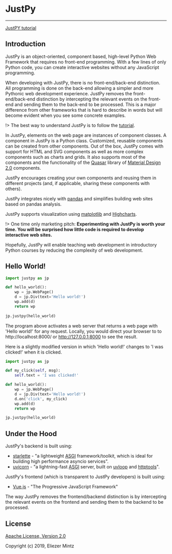 # JustPy
---
[JustPY tutorial](tutorial/getting_started.md)

## Introduction

JustPy is an object-oriented, component based, high-level Python Web Framework that requires no front-end programming. With a few lines of only Python code, you can create interactive websites without any JavaScript programming.  

When developing with JustPy, there is no front-end/back-end distinction. All programming is done on the back-end allowing a simpler and more Pythonic web development experience. JustPy removes the front-end/back-end distinction by intercepting the relevant events on the front-end and sending them to the back-end to be processed. This is a major difference from other frameworks that is hard to describe in words but will become evident when you see some concrete examples. 

!> The best way to understand JustPy is to follow the [tutorial](tutorial/getting_started.md). 

In JustPy, elements on the web page are instances of component classes. A component in JustPy is a Python class. Customized, reusable components can be created from other components. Out of the box, JustPy comes with support for HTML and SVG components as well as more complex components such as charts and grids.  It also supports most of the components and the functionality of the [Quasar](https://quasar.dev/) library of [Material Design 2.0](https://material.io/) components.

JustPy encourages creating your own components and reusing them in different projects (and, if applicable, sharing these components with others). 

JustPy integrates nicely with [pandas](https://pandas.pydata.org/) and simplifies building web sites based on pandas analysis. 

JustPy supports visualization using [matplotlib](tutorial/matplotlib.md) and [Highcharts](charts_tutorial/introduction.md).

!> One time only marketing pitch: **Experimenting with JustPy is worth your time. You will be surprised how little code is required to develop interactive web sites.**

Hopefully, JustPy will enable teaching web development in introductory Python courses by reducing the complexity of web development.


## Hello World!

```python
import justpy as jp

def hello_world():
    wp = jp.WebPage()
    d = jp.Div(text='Hello world!')
    wp.add(d)
    return wp
    
jp.justpy(hello_world)
```

The program above activates a web server that returns a web page with 'Hello world!' for any request. Locally, you would direct your browser to to http://localhost:8000/ or http://127.0.0.1:8000 to see the result.

Here is a slightly modified version in which 'Hello world!' changes to 'I was clicked!' when it is clicked.

```python
import justpy as jp

def my_click(self, msg):
    self.text = 'I was clicked!'

def hello_world():
    wp = jp.WebPage()
    d = jp.Div(text='Hello world!')
    d.on('click', my_click)
    wp.add(d)
    return wp

jp.justpy(hello_world)
```
   

## Under the Hood

JustPy's backend is built using: 
* [starlette](https://www.starlette.io/) - "a lightweight [ASGI](https://asgi.readthedocs.io/en/latest/) framework/toolkit, which is ideal for building high performance asyncio services".
* [uvicorn](https://www.uvicorn.org/) - "a lightning-fast [ASGI](https://asgi.readthedocs.io/en/latest/) server, built on [uvloop](https://github.com/MagicStack/uvloop) and [httptools](https://github.com/MagicStack/httptools)".

JustPy's frontend (which is transparent to JustPy developers) is built using: 
* [Vue.js](https://vuejs.org/) - "The Progressive JavaScript Framework"

The way JustPy removes the frontend/backend distinction is by intercepting the relevant events on the frontend and sending them to the backend to be processed. 

## License 

[Apache License, Version 2.0](http://www.apache.org/licenses/LICENSE-2.0.txt)

Copyright (c) 2019, Eliezer Mintz
